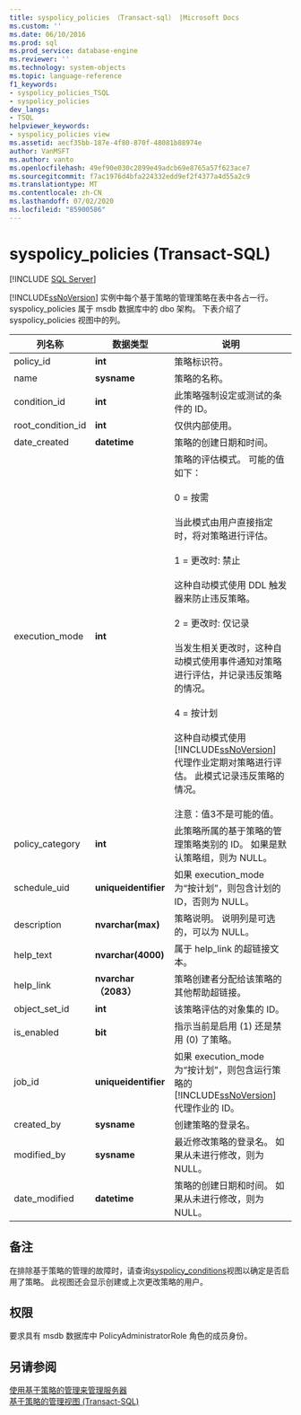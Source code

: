 ```yaml
---
title: syspolicy_policies （Transact-sql） |Microsoft Docs
ms.custom: ''
ms.date: 06/10/2016
ms.prod: sql
ms.prod_service: database-engine
ms.reviewer: ''
ms.technology: system-objects
ms.topic: language-reference
f1_keywords:
- syspolicy_policies_TSQL
- syspolicy_policies
dev_langs:
- TSQL
helpviewer_keywords:
- syspolicy_policies view
ms.assetid: aecf35bb-187e-4f80-870f-48081b88974e
author: VanMSFT
ms.author: vanto
ms.openlocfilehash: 49ef90e030c2899e49adcb69e8765a57f623ace7
ms.sourcegitcommit: f7ac1976d4bfa224332edd9ef2f4377a4d55a2c9
ms.translationtype: MT
ms.contentlocale: zh-CN
ms.lasthandoff: 07/02/2020
ms.locfileid: "85900586"
---
```

# <a name="syspolicy_policies-transact-sql"></a>syspolicy_policies (Transact-SQL)
[!INCLUDE [SQL Server](../../includes/applies-to-version/sqlserver.md)]

  [!INCLUDE[ssNoVersion](../../includes/ssnoversion-md.md)] 实例中每个基于策略的管理策略在表中各占一行。 syspolicy_policies 属于 msdb 数据库中的 dbo 架构。 下表介绍了 syspolicy_policies 视图中的列。  
  
|列名称|数据类型|说明|  
|-----------------|---------------|-----------------|  
|policy_id|**int**|策略标识符。|  
|name|**sysname**|策略的名称。|  
|condition_id|**int**|此策略强制设定或测试的条件的 ID。|  
|root_condition_id|**int**|仅供内部使用。|  
|date_created|**datetime**|策略的创建日期和时间。|  
|execution_mode|**int**|策略的评估模式。 可能的值如下：<br /><br /> 0 = 按需<br /><br /> 当此模式由用户直接指定时，将对策略进行评估。<br /><br /> 1 = 更改时: 禁止<br /><br /> 这种自动模式使用 DDL 触发器来防止违反策略。<br /><br /> 2 = 更改时: 仅记录<br /><br /> 当发生相关更改时，这种自动模式使用事件通知对策略进行评估，并记录违反策略的情况。<br /><br /> 4 = 按计划<br /><br /> 这种自动模式使用 [!INCLUDE[ssNoVersion](../../includes/ssnoversion-md.md)] 代理作业定期对策略进行评估。 此模式记录违反策略的情况。<br /><br /> 注意：值3不是可能的值。|  
|policy_category|**int**|此策略所属的基于策略的管理策略类别的 ID。 如果是默认策略组，则为 NULL。|  
|schedule_uid|**uniqueidentifier**|如果 execution_mode 为“按计划”，则包含计划的 ID，否则为 NULL。|  
|description|**nvarchar(max)**|策略说明。 说明列是可选的，可以为 NULL。|  
|help_text|**nvarchar(4000)**|属于 help_link 的超链接文本。|  
|help_link|**nvarchar （2083）**|策略创建者分配给该策略的其他帮助超链接。|  
|object_set_id|**int**|该策略评估的对象集的 ID。|  
|is_enabled|**bit**|指示当前是启用 (1) 还是禁用 (0) 了策略。|  
|job_id|**uniqueidentifier**|如果 execution_mode 为“按计划”，则包含运行策略的 [!INCLUDE[ssNoVersion](../../includes/ssnoversion-md.md)] 代理作业的 ID。|  
|created_by|**sysname**|创建策略的登录名。|  
|modified_by|**sysname**|最近修改策略的登录名。 如果从未进行修改，则为 NULL。|  
|date_modified|**datetime**|策略的创建日期和时间。 如果从未进行修改，则为 NULL。|  
  
## <a name="remarks"></a>备注  
 在排除基于策略的管理的故障时，请查询[syspolicy_conditions](../../relational-databases/system-catalog-views/syspolicy-conditions-transact-sql.md)视图以确定是否启用了策略。 此视图还会显示创建或上次更改策略的用户。  
  
## <a name="permissions"></a>权限  
 要求具有 msdb 数据库中 PolicyAdministratorRole 角色的成员身份。  
  
## <a name="see-also"></a>另请参阅  
 [使用基于策略的管理来管理服务器](../../relational-databases/policy-based-management/administer-servers-by-using-policy-based-management.md)   
 [基于策略的管理视图 (Transact-SQL)](../../relational-databases/system-catalog-views/policy-based-management-views-transact-sql.md)  
  
  
